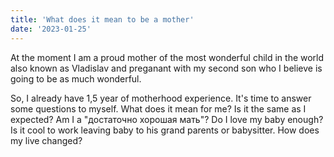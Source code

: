 ```yaml
---
title: 'What does it mean to be a mother'
date: '2023-01-25'
---
```


At the moment I am a proud mother of the most wonderful child in the world also known as Vladislav and preganant with my second son who I believe is going to be as much wonderful.

So, I already have 1,5 year of motherhood experience. It's time to answer some questions to myself.
What does it mean for me?
Is it the same as I expected?
Am I a "достаточно хорошая мать"?
Do I love my baby enough?
Is it cool to work leaving baby to his grand parents or babysitter.
How does my live changed?